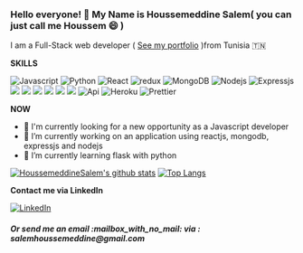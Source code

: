 ### Hello everyone! 👋 My Name is Houssemeddine Salem( you can just call me Houssem 😄 )

I am a Full-Stack web developer ( [See my portfolio](https://houssemsalem.herokuapp.com/) )from Tunisia :tunisia:

**SKILLS**
<p>  
    <img alt="Javascript" src="https://img.shields.io/badge/-Javascript-F7B93E?style=flat-square&logo=Javascript&logoColor=white" />
    <img alt="Python" src="https://img.shields.io/badge/-Python-F7B93E?style=flat-square&logo=Javascript&logoColor=white" />
    <img alt="React" src="https://img.shields.io/badge/-React-8DD6F9?style=flat-square&logo=react&logoColor=white" />
    <img alt="redux" src="https://img.shields.io/badge/-Redux-764ABC?style=flat-square&logo=redux&logoColor=white" />
    <img alt="MongoDB" src="https://img.shields.io/badge/-MongoDB-13aa52?style=flat-square&logo=mongodb&logoColor=white" />
    <img alt="Nodejs" src="https://img.shields.io/badge/-Nodejs-43853d?style=flat-square&logo=Node.js&logoColor=white" />
    <img alt="Expressjs" src="https://img.shields.io/badge/-Expressjs-CB3837?style=flat-square&logo=Express.js&logoColor=white" />
    <img src="https://img.shields.io/badge/-Visual%20Studio%20Code-23A9F2?style=flat-square&logo=Visual%20Studio%20Code&logoColor=white"/>
    <img src="https://img.shields.io/badge/-Github-181717?style=flat-square&logo=GitHub&logoColor=white"/>
    <img src="https://img.shields.io/badge/-Git-F44D27?style=flat-square&logo=Git&logoColor=white"/>
    <img src="https://img.shields.io/badge/-NPM-CB3837?style=flat-square&logo=NPM&logoColor=white"/>  
    <img src="https://img.shields.io/badge/-HTML5-E34F26?style=flat-square&logo=HTML5&logoColor=white"/>
    <img src="https://img.shields.io/badge/-CSS3-1572B6?style=flat-square&logo=CSS3&logoColor=white"/>
    <img alt="Api" src="https://img.shields.io/badge/-API-F7B93E?style=flat-square&logo=api&logoColor=white" />  
    <img alt="Heroku" src="https://img.shields.io/badge/-Heroku-430098?style=flat-square&logo=heroku&logoColor=white" />
    <img alt="Prettier" src="https://img.shields.io/badge/-Prettier-F7B93E?style=flat-square&logo=prettier&logoColor=white" />
</p>

**NOW**

  - 🏢 I'm currently looking for a new opportunity as a Javascript developer 
  - 🔭 I’m currently working on an application using reactjs, mongodb, expressjs and nodejs 
  - 🌱 I’m currently learning flask with python 
 
 [![HoussemeddineSalem's github stats](https://github-readme-stats.vercel.app/api?username=HoussemeddineSalem&show_icons=true&theme=buefy)](https://github.com/HoussemeddineSalem/github-readme-stats) [![Top Langs](https://github-readme-stats.vercel.app/api/top-langs/?username=HoussemeddineSalem&show_icons=true&theme=buefy&layout=compact)](https://github.com/HoussemeddineSalem/github-readme-stats)
  
 **Contact me via LinkedIn**
 
 <a href="https://www.linkedin.com/in/houssemeddine-salem-734384144/" target="_blank">
    <img alt="LinkedIn" src="https://img.shields.io/badge/linkedin-%230077B5.svg?&style=for-the-badge&logo=linkedin&logoColor=white" />
  </a>

<h5>Or send me an email :mailbox_with_no_mail: via : salemhoussemeddine@gmail.com </h5>

